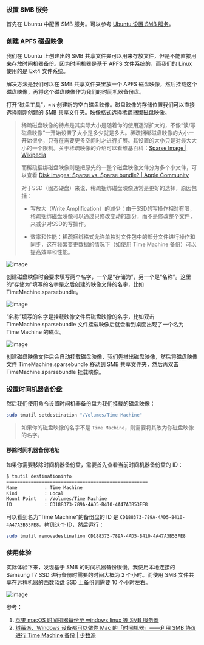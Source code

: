 ### 设置 SMB 服务

首先在 Ubuntu 中配置 SMB 服务。可以参考 [Ubuntu 设置 SMB 服务](https://www.cnblogs.com/Undefined443/p/18149166)。

### 创建 APFS 磁盘映像

我们在 Ubuntu 上创建出的 SMB 共享文件夹可以用来存放文件，但是不能直接用来存放时间机器备份。因为时间机器是基于 APFS 文件系统的，而我们的 Linux 使用的是 Ext4 文件系统。

解决方法是我们可以在 SMB 共享文件夹里放一个 APFS 磁盘映像，然后挂载这个磁盘映像，再将这个磁盘映像作为我们的时间机器备份盘。

打开“磁盘工具”，`⌘` `N` 创建新的空白磁盘映像。磁盘映像的存储位置我们可以直接选择刚刚创建的 SMB 共享文件夹。映像格式选择稀疏捆绑磁盘映像。

> 稀疏磁盘映像的特点是其实际大小是随着你的使用逐渐扩大的，不像“读/写磁盘映像”一开始设置了大小是多少就是多大。稀疏捆绑磁盘映像的大小一开始很小，只有在需要更多空间时才进行扩展。其设置的大小只是对最大大小的一个限制。关于稀疏映像的介绍可以看维基百科：[Sparse Image | Wikipedia](https://en.wikipedia.org/wiki/Sparse_image)
>
> 而稀疏捆绑磁盘映像则是把原先的一整个磁盘映像文件分为多个小文件，可以查看 [Disk images: Sparse vs. Sparse bundle? | Apple Community](https://discussions.apple.com/thread/2001162?sortBy=best)
>
> 对于SSD（固态硬盘）来说，稀疏捆绑磁盘映像通常是更好的选择，原因包括：
>
> - 写放大（Write Amplification）的减少：由于SSD的写操作相对有限，稀疏捆绑磁盘映像可以通过只修改变动的部分，而不是修改整个文件，来减少对SSD的写操作。
>
> - 效率和性能：稀疏捆绑格式允许单独对文件包中的部分文件进行操作和同步，这在频繁变更数据的情况下（如使用 Time Machine 备份）可以提高效率和性能。

![image](https://img2024.cnblogs.com/blog/2778973/202404/2778973-20240421184624359-1464890900.png)

创建磁盘映像时会要求填写两个名字，一个是“存储为”，另一个是“名称”。这里的“存储为”填写的名字是之后创建的映像文件的名字，比如 TimeMachine.sparsebundle。

![image](https://img2024.cnblogs.com/blog/2778973/202404/2778973-20240421184721718-1479619769.png)

“名称”填写的名字是挂载映像文件后磁盘映像的名字，比如双击 TimeMachine.sparsebundle 文件挂载映像后就会看到桌面出现了一个名为 Time Machine 的磁盘。

![image](https://img2024.cnblogs.com/blog/2778973/202404/2778973-20240421184716377-794640237.png)

创建磁盘映像文件后会自动挂载磁盘映像，我们先推出磁盘映像，然后将磁盘映像文件 TimeMachine.sparsebundle 移动到 SMB 共享文件夹，然后再双击 TimeMachine.sparsebundle 挂载映像。

### 设置时间机器备份盘

然后我们使用命令设置时间机器备份盘为我们挂载的磁盘映像：

```sh
sudo tmutil setdestination "/Volumes/Time Machine"
```

> 如果你的磁盘映像的名字不是 `Time Machine`，则需要将其改为你磁盘映像的名字。

#### 移除时间机器备份地址

如果你需要移除时间机器备份盘，需要首先查看当前时间机器备份盘的 ID：

```sh
$ tmutil destinationinfo
====================================================
Name          : Time Machine
Kind          : Local
Mount Point   : /Volumes/Time Machine
ID            : CD188373-789A-4AD5-B410-4A47A3B53FE8
```

可以看到名为“Time Machine”的备份盘的 ID 是 `CD188373-789A-4AD5-B410-4A47A3B53FE8`。拷贝这个 ID，然后运行：

```sh
sudo tmutil removedestination CD188373-789A-4AD5-B410-4A47A3B53FE8
```

### 使用体验

实际体验下来，发现基于 SMB 的时间机器备份很慢。我使用本地连接的 Samsung T7 SSD 进行备份时需要的时间大概为 2 个小时。而使用 SMB 文件共享在远程机器的西数蓝盘 SSD 上备份则需要 10 个小时左右。

![image](https://img2024.cnblogs.com/blog/2778973/202404/2778973-20240421220910564-702881792.png)

参考：

1. [苹果 macOS 时间机器备份至 windows linux 等 SMB 服务器](https://zhuanlan.zhihu.com/p/582229314)
2. [树莓派、Windows 设备都可以做你 Mac 的「时间机器」——利用 SMB 协议进行 Time Machine 备份 | 少数派](https://sspai.com/post/57539)